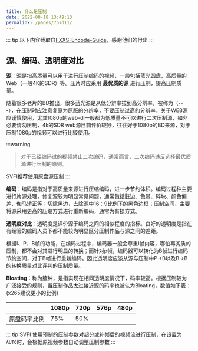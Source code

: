 ```yaml
---
title: 什么是压制
date: 2022-08-18 13:49:13
permalink: /pages/7b7d11/
---
```



::: tip
以下内容截取自[FXXS-Encode-Guide](https://github.com/ted423/FXXS-Encode-Guide)，感谢他们的付出
:::

## 源、编码、透明度对比

**源**：源是指高质量可以用于进行压制编码的视频，一般包括蓝光圆盘、高质量的Web（一般4K的SDR）等。压片时应采用 **最优质的源** 进行压制，提高压制质量。

随着很多老片的BD推出，很多蓝光源是从低分辨率拉到高分辨率，被称为（---），在压制时应注意复原为原版的分辨率，不要压制过高的分辨率。关于WEB源应谨慎使用，尤其1080p的web-dl一般都为低质量不可以进行二次压制源，如非必要请勿压制，4k的SDR web源目前评价较好，往往好于1080p的BD来源，对于压制1080p的视频可以进行比较使用。

:::warning
> 对于已经编码过的视频禁止二次编码，通常而言，二次编码违反选择最优质源进行压制的原则。

SVFI推荐使用原盘源压制
:::

**编码**：编码是指对于高质量来源进行压缩编码，进一步节约体积。编码过程种主要进行片源处理，修复源较为明显常见问题，通常包括脏边、色带、碎块、颜色偏差、伽马矫正等；切除黑边，去除源中16：9比例下的黑色边框；压制空间，主要将源采用更高的压缩方式进行重新编码，通常为有损方式。

**透明度对比**：透明度是评价源于编码之间的相似程度的指标。良好的透明度是指在有经验的编码人员下都不能较为明显区分压制作品与源之间的差距。

根据I、P、B帧的功能，在编码过程中，编码器一般会尊重I帧内容，哪怕再劣质的压制，都不会对其进行明显的转换；而针对p帧，编码器可以转化为B帧进行编码节约空间，对于B帧进行重新编码。因此透明度应该从源与压制中P->B以及B->B的转换质量对比评判的压制质量。

**Bloating**：称为臃肿，是指实现在相同透明度情况下，码率较高。根据压制较为广泛接受的规则，当压制作品太过接近源的码率也被认为Bloating，数值如下表：(x265建议更小的比例)

|              | 1080p | 720p | 576p | 480p |
| :----------: | ----- | ---- | ---- | ---- |
| 原盘码率比例 | 75%   | 50%  |      |      |

::: tip
SVFI 使用预制的压制参数对超分或补帧后的视频流进行压制，在设置为`AUTO`时，会根据原视频参数自动调整压制参数
:::

<!--
当你想为某个文件夹下的所有`.md`文件添加、修改、删除某些front matter字段时，这个工具可以快速的为你批量操作。

首先，你需要在`package.json`的`scripts`中写入脚本：
```json
// package.json
{
  "scripts": {
       "editFm": "node utils/editFrontmatter.js",
   }
}
```
在`utils/config.yml`配置要批量操作的文件夹和要编辑的字段，示例：
```yaml
# utils/config.yml
#批量添加和修改、删除front matter配置文件

# 需要批量处理的路径，docs文件夹内的文件夹 (数组。映射路径：docs/arr[1]/arr[2] ... )
path:
  - docs # 第一个成员必须是docs
  - 《JS教程》专辑
  - 第一章节

# 要删除的字段 (数组)
delete:  
  - article

 # 要添加、修改front matter的数据 （front matter中没有的数据则添加，已有的数据则覆盖）
data:
  author: 齐天大圣
  sidebar: false
```

比如你要操作的文件夹路径是`docs/《JS教程》专辑/第一章节`，你需要这样配置路径：
```yaml
path:
  - docs # 第一个成员必须是docs
  - 《JS教程》专辑
  - 第一章节
```
`path`数组的第一个成员必须是`docs`，如果你想操作`docs`底下除了首页之外所有的`.md`文件，只需保留第一个成员`docs`即可。

你想删除`article`字段：
```yaml
delete:  
  - article
```

你想为这个文件夹下的所有`.md`文件添加作者`author`和隐藏侧边栏`sidebar`：
```yaml
data:
  author: 齐天大圣
  sidebar: false
```

最后，执行`npm run editFm`命令，为了防止误操作，会有一个询问过程：
```sh
npm run editFm
? 批量操作frontmatter有修改数据的风险，确定要继续吗？ (Y/n) 
...
```
-->